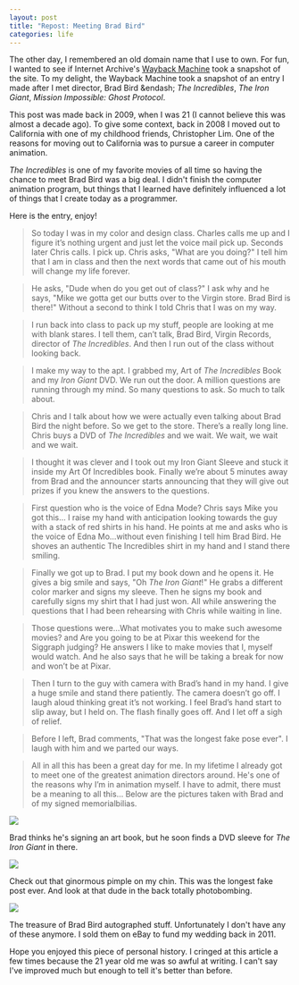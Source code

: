 ```yaml
---
layout: post
title: "Repost: Meeting Brad Bird"
categories: life
---
```


The other day, I remembered an old domain name that I use to own. For fun, I wanted to see if Internet Archive's [Wayback Machine](http://archive.org/web/) took a snapshot of the site. To my delight, the Wayback Machine took a snapshot of an entry I made after I met director, Brad Bird &endash; _The Incredibles_, _The Iron Giant_, _Mission Impossible: Ghost Protocol_.

This post was made back in 2009, when I was 21 (I cannot believe this was almost a decade ago). To give some context, back in 2008 I moved out to California with one of my childhood friends, Christopher Lim. One of the reasons for moving out to California was to pursue a career in computer animation.

_The Incredibles_ is one of my favorite movies of all time so having the chance to meet Brad Bird was a big deal. I didn't finish the computer animation program, but things that I learned have definitely influenced a lot of things that I create today as a programmer.

Here is the entry, enjoy!

> So today I was in my color and design class. Charles calls me up and I figure it’s nothing urgent and just let the voice mail pick up. Seconds later Chris calls. I pick up. Chris asks, "What are you doing?" I tell him that I am in class and then the next words that came out of his mouth will change my life forever.

> He asks, "Dude when do you get out of class?" I ask why and he says, "Mike we gotta get our butts over to the Virgin store. Brad Bird is there!" Without a second to think I told Chris that I was on my way.

> I run back into class to pack up my stuff, people are looking at me with blank stares. I tell them, can’t talk, Brad Bird, Virgin Records, director of _The Incredibles_. And then I run out of the class without looking back.

> I make my way to the apt. I grabbed my, Art of _The Incredibles_ Book and my _Iron Giant_ DVD. We run out the door. A million questions are running through my mind. So many questions to ask. So much to talk about.

> Chris and I talk about how we were actually even talking about Brad Bird the night before. So we get to the store. There’s a really long line. Chris buys a DVD of _The Incredibles_ and we wait. We wait, we wait and we wait.

> I thought it was clever and I took out my Iron Giant Sleeve and stuck it inside my Art Of Incredibles book. Finally we’re about 5 minutes away from Brad and the announcer starts announcing that they will give out prizes if you knew the answers to the questions.

> First question who is the voice of Edna Mode? Chris says Mike you got this… I raise my hand with anticipation looking towards the guy with a stack of red shirts in his hand. He points at me and asks who is the voice of Edna Mo…without even finishing I tell him Brad Bird. He shoves an authentic The Incredibles shirt in my hand and I stand there smiling.

> Finally we got up to Brad. I put my book down and he opens it. He gives a big smile and says, "Oh _The Iron Giant_!" He grabs a different color marker and signs my sleeve. Then he signs my book and carefully signs my shirt that I had just won. All while answering the questions that I had been rehearsing with Chris while waiting in line.

> Those questions were…What motivates you to make such awesome movies? and Are you going to be at Pixar this weekend for the Siggraph judging? He answers I like to make movies that I, myself would watch. And he also says that he will be taking a break for now and won’t be at Pixar.

> Then I turn to the guy with camera with Brad’s hand in my hand. I give a huge smile and stand there patiently. The camera doesn’t go off. I laugh aloud thinking great it’s not working. I feel Brad’s hand start to slip away, but I held on. The flash finally goes off. And I let off a sigh of relief.

> Before I left, Brad comments, "That was the longest fake pose ever". I laugh with him and we parted our ways.

> All in all this has been a great day for me. In my lifetime I already got to meet one of the greatest animation directors around. He's one of the reasons why I’m in animation myself. I have to admit, there must be a meaning to all this… Below are the pictures taken with Brad and of my signed memorialbilias.

![](https://dl.dropboxusercontent.com/u/1228961/michaellee/2014/03%20-%20March/brad-bird1.jpg)

Brad thinks he's signing an art book, but he soon finds a DVD sleeve for _The Iron Giant_ in there.

![](https://dl.dropboxusercontent.com/u/1228961/michaellee/2014/03%20-%20March/brad-bird2.jpg)

Check out that ginormous pimple on my chin. This was the longest fake post ever. And look at that dude in the back totally photobombing.

![](https://dl.dropboxusercontent.com/u/1228961/michaellee/2014/03%20-%20March/brad-bird3.jpg)

The treasure of Brad Bird autographed stuff. Unfortunately I don't have any of these anymore. I sold them on eBay to fund my wedding back in 2011.

Hope you enjoyed this piece of personal history. I cringed at this article a few times because the 21 year old me was so awful at writing. I can't say I've improved much but enough to tell it's better than before.
